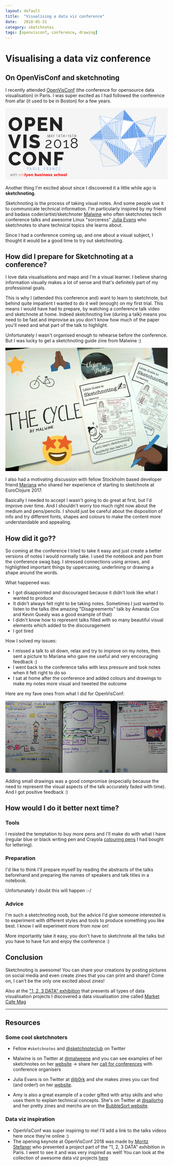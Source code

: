 ```yaml
---
layout: default
title:  "Visualising a data viz conference"
date:   2018-05-31
category: sketchnotes
tags: [openvisconf, conference, drawing]
---
```


# Visualising a data viz conference

## On OpenVisConf and sketchnoting

I recently attended [OpenVisConf](http://openvisconf.com/) (the conference for opensource data visualisation) in Paris. I was super excited as I had followed the conference from afar (it used to be in Boston) for a few years.

![The logo for the OpenVisConf 2018](/assets/logo-openvisconf.png)

Another thing I'm excited about since I discovered it a little while ago is **sketchnoting**.

Sketchnoting is the process of taking visual notes. And some people use it to communicate technical information. I'm particularly inspired by my friend and badass coder/artist/sketchnoter [Malwine](https://twitter.com/malweene) who often sketchnotes tech conference talks and awesome Linux "sorceress" [Julia Evans](https://twitter.com/b0rk) who sketchnotes to share technical topics she learns about.

Since I had a conference coming up, and one about a visual subject, I thought it would be a good time to try out sketchnoting.


## How did I prepare for Sketchnoting at a conference?

I love data visualisations and maps and I'm a visual learner. I believe sharing information visually makes a lot of sense and that's definitely part of my professional goals.

This is why I (attended this conference and) want to learn to sketchnote, but behind quite impatient I wanted to do it well (enough) on my first trial. This means I would have had to prepare, by watching a conference talk video and sketchnote at home. Indeed sketchnoting live (during a talk) means you need to be fast and improvise as you don't know how much of the paper you'll need and what part of the talk to highlight.

Unfortunately I wasn't organised enough to rehearse before the conference. But I was lucky to get a sketchnoting guide zine from Malwine :)

![Picture of sketchnoting zines with emojis](/assets/sketchnoting-guide-small.jpeg)

I also had a motivating discussion with fellow Stockholm based developer friend [Mariana](https://twitter.com/MarianaBocoi) who shared her experience of starting to sketchnote at EuroClojure 2017.

Basically I needed to accept I wasn't going to do great at first, but I'd improve over time. And I shouldn't worry too much right now about the medium and pens/pencils. I should just be careful about the disposition of info and try different fonts, shapes and colours to make the content more understandable and appealing.


## How did it go??

So coming at the conference I tried to take it easy and just create a better versions of notes I would normally take. I used the notebook and pen from the conference swag bag. I stressed connections using arrows, and highlighted important things by uppercasing, underlining or drawing a shape around the words.

What happened was:

* I got disappointed and discouraged because it didn't look like what I wanted to produce
* It didn't always felt right to be taking notes. Sometimes I just wanted to listen to the talks (the amazing "Disagreements" talk by Amanda Cox and Kevin Quealy was a good example of that)
* I didn't know how to represent talks filled with so many beautiful visual elements which added to the discouragement
* I got tired

How I solved my issues:

* I missed a talk to sit down, relax and try to improve on my notes, then sent a picture to Mariana who gave me useful and very encouraging feedback :)
* I went back to the conference talks with less pressure and took notes when it felt right to do so
* I sat at home after the conference and added colours and drawings to make my notes more visual and tweeted the outcome

Here are my fave ones from what I did for OpenVisConf:

![Picture of three sketchnotes for talks at OpenVisConf](/assets/first-sketchnotes.jpeg)

Adding small drawings was a good compromise (especially because the need to represent the visual aspects of the talk accurately faded with time).
And I got positive feedback :)

## How would I do it better next time?

### Tools
I resisted the temptation to buy more pens and I'll make do with what I have (regular blue or black writing pen and Crayola [colouring pens](http://shop.crayola.com/color-and-draw/markers/washable-super-tips-markers-10-count-5886100015.html) I had bought for lettering).

### Preparation
I'd like to think I'll prepare myself by reading the abstracts of the talks beforehand and preparing the names of speakers and talk titles in a notebook.

Unfortunately I doubt this will happen :-/

### Advice
I'm such a sketchnoting noob, but the advice I'd give someone interested is to experiment with different styles and tools to produce something you like best. I know I will experiment more from now on!

More importantly take it easy, you don't have to sketchnote all the talks but you have to have fun and enjoy the conference :)

## Conclusion
Sketchnoting is awesome! You can share your creations by posting pictures on social media and even create zines that you can print and share!! Come on, I can't be the only one excited about zines!

Also at the ["1, 2, 3 DATA" exhibition](https://123data.paris/collection) that presents all types of data visualisation projects I discovered a data visualisation zine called [Market Cafe Mag](https://twitter.com/marketcafemag)

___

## Resources

### Some cool sketchnoters

* Fellow `#sketchnotes` and [@sketchnoteclub](https://twitter.com/sketchnoteclub) on Twitter

* Malwine is on Twitter at [@malweene](https://twitter.com/malweene) and you can see examples of her sketchnotes on her [website](http://malweene.com/sketchnotes/)
-> share her [call for conferences](https://docs.google.com/forms/d/e/1FAIpQLSfSDaLRrsGB8Dok3_16lGBV8ISJWe1ViwdxXhgJnDaeCpbxfg/viewform) with conference organisers
* Julia Evans is on Twitter at [@b0rk](https://twitter.com/b0rk) and she makes zines you can find (and order!) on her [website](https://jvns.ca/zines/).
* Amy is also a great example of a coder gifted with artsy skills and who uses them to explain technical concepts. She's on Twitter at [@sailorhg](https://twitter.com/sailorhg) and her pretty zines and merchs are on the [BubbleSort website](https://shop.bubblesort.io/collections/all).


### Data viz inspiration

* OpenVisConf was super inspiring to me! I'll add a link to the talks videos here once they're online :)
* The opening keynote at OpenVisConf 2018 was made by [Moritz Stefaner](https://twitter.com/moritz_stefaner) who presented a project part of the "1, 2, 3 DATA" exhibition in Paris. I went to see it and was very inspired as well!
You can look at the collection of awesome data viz projects [here](https://123data.paris/collection)
